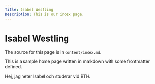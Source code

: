 ```yaml
---
Title: Isabel Westling
Description: This is our index page.
---
```


Isabel Westling
==========================

The source for this page is in `content/index.md`.

This is a sample home page written in markdown with some frontmatter defined.

Hej, jag heter Isabel och studerar vid BTH.